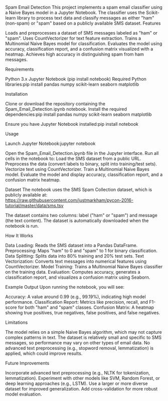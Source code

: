 Spam Email Detection
This project implements a spam email classifier using a Naive Bayes model in a Jupyter Notebook. The classifier uses the Scikit-learn library to process text data and classify messages as either "ham" (non-spam) or "spam" based on a publicly available SMS dataset.
Features

Loads and preprocesses a dataset of SMS messages labeled as "ham" or "spam".
Uses CountVectorizer for text feature extraction.
Trains a Multinomial Naive Bayes model for classification.
Evaluates the model using accuracy, classification report, and a confusion matrix visualized with a heatmap.
Achieves high accuracy in distinguishing spam from ham messages.

Requirements

Python 3.x
Jupyter Notebook (pip install notebook)
Required Python libraries:pip install pandas numpy scikit-learn seaborn matplotlib



Installation

Clone or download the repository containing the Spam_Email_Detection.ipynb notebook.
Install the required dependencies:pip install pandas numpy scikit-learn seaborn matplotlib


Ensure you have Jupyter Notebook installed:pip install notebook



Usage

Launch Jupyter Notebook:jupyter notebook


Open the Spam_Email_Detection.ipynb file in the Jupyter interface.
Run all cells in the notebook to:
Load the SMS dataset from a public URL.
Preprocess the data (convert labels to binary, split into training/test sets).
Vectorize text using CountVectorizer.
Train a Multinomial Naive Bayes model.
Evaluate the model and display accuracy, classification report, and a confusion matrix heatmap.



Dataset
The notebook uses the SMS Spam Collection dataset, which is publicly available at:
https://raw.githubusercontent.com/justmarkham/pycon-2016-tutorial/master/data/sms.tsv


The dataset contains two columns: label ("ham" or "spam") and message (the text content).
The dataset is automatically downloaded when the notebook is run.

How It Works

Data Loading: Reads the SMS dataset into a Pandas DataFrame.
Preprocessing: Maps "ham" to 0 and "spam" to 1 for binary classification.
Data Splitting: Splits data into 80% training and 20% test sets.
Text Vectorization: Converts text messages into numerical features using CountVectorizer.
Model Training: Trains a Multinomial Naive Bayes classifier on the training data.
Evaluation: Computes accuracy, generates a classification report, and visualizes a confusion matrix using Seaborn.

Example Output
Upon running the notebook, you will see:

Accuracy: A value around 0.99 (e.g., 99.19%), indicating high model performance.
Classification Report: Metrics like precision, recall, and F1-score for both "ham" and "spam" classes.
Confusion Matrix: A heatmap showing true positives, true negatives, false positives, and false negatives.

Limitations

The model relies on a simple Naive Bayes algorithm, which may not capture complex patterns in text.
The dataset is relatively small and specific to SMS messages, so performance may vary on other types of email data.
No advanced text preprocessing (e.g., stopword removal, lemmatization) is applied, which could improve results.

Future Improvements

Incorporate advanced text preprocessing (e.g., NLTK for tokenization, lemmatization).
Experiment with other models like SVM, Random Forest, or deep learning approaches (e.g., LSTM).
Use a larger or more diverse dataset for improved generalization.
Add cross-validation for more robust model evaluation.
